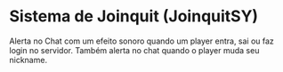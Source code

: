 # Sistema de Joinquit (JoinquitSY)

Alerta no Chat com um efeito sonoro quando um player entra, sai ou faz login no servidor. Também alerta no chat quando o player muda seu nickname.

